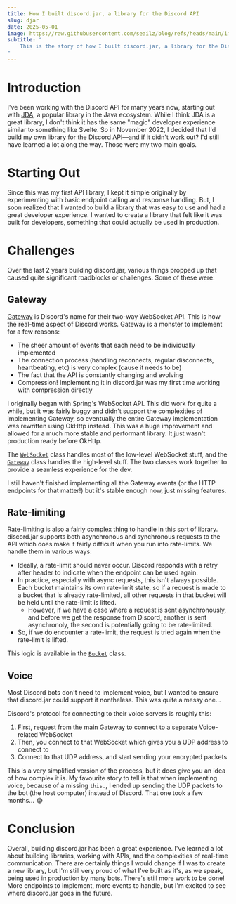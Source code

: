 ```yaml
---
title: How I built discord.jar, a library for the Discord API
slug: djar
date: 2025-05-01
image: https://raw.githubusercontent.com/seailz/blog/refs/heads/main/images/discordjar/slz-discord.jar.png
subtitle: "
    This is the story of how I built discord.jar, a library for the Discord API. I wanted to create a library that was easy to use and had a great developer experience. In this post, I will share my process of building discord.jar and the lessons I learned along the way.
"
---
```


# Introduction
I've been working with the Discord API for many years now, starting out with [JDA](https://github.com/discord-jda/JDA), a popular library in the Java ecosystem.
While I think JDA is a great library, I don't think it has the same "magic" developer experience similar to something like Svelte. So in November 2022, I decided that
I'd build my own library for the Discord API—and if it didn't work out? I'd still have learned a lot along the way. Those were my two main goals.

# Starting Out
Since this was my first API library, I kept it simple originally by experimenting with basic endpoint calling and response handling. But, I soon realized that I wanted to build a library that was easy to use and had a great developer experience. I wanted to create a library that felt like it was built for developers, 
something that could actually be used in production.

# Challenges
Over the last 2 years building discord.jar, various things propped up that caused quite significant roadblocks or challenges. Some of these were:
## Gateway
[Gateway](https://discord.dev/topics/gateway) is Discord's name for their two-way WebSocket API. This is how the real-time aspect of Discord works. Gateway is a monster to implement
for a few reasons:
- The sheer amount of events that each need to be individually implemented
- The connection process (handling reconnects, regular disconnects, heartbeating, etc) is very complex (cause it needs to be)
- The fact that the API is constantly changing and evolving
- Compression! Implementing it in discord.jar was my first time working with compression directly

I originally began with Spring's WebSocket API. This did work for quite a while, but it was fairly buggy and didn't support the complexities of implementing Gateway,
so eventually the entire Gateway implementation was rewritten using OkHttp instead. This was a huge improvement and allowed for a much more stable and performant library. It
just wasn't production ready before OkHttp.

The [`WebSocket`](https://github.com/discord-jar/discord.jar/blob/main/src/main/java/com/seailz/discordjar/ws/WebSocket.java) class handles most of the low-level WebSocket stuff,
and the [`Gateway`](https://github.com/discord-jar/discord.jar/blob/main/src/main/java/com/seailz/discordjar/gateway/Gateway.java) class handles the high-level stuff. The two classes work together to provide a seamless experience for the dev.

I still haven't finished implementing all the Gateway events (or the HTTP endpoints for that matter!) but it's stable enough now, just missing features.

## Rate-limiting
Rate-limiting is also a fairly complex thing to handle in this sort of library. discord.jar supports both asynchronous and synchronous requests to the API which does make it fairly difficult
when you run into rate-limits. We handle them in various ways:

- Ideally, a rate-limit should never occur. Discord responds with a retry after header to indicate when the endpoint can be used again.
- In practice, especially with async requests, this isn't always possible. Each bucket maintains its own rate-limit state, so if a request is made to a bucket that is already rate-limited, all other requests in that bucket will be held until the rate-limit is lifted.
    - However, if we have a case where a request is sent asynchronously, and before we get the response from Discord, another is sent asynchronoly, the second is potentially going to be rate-limited.
- So, if we do encounter a rate-limit, the request is tried again when the rate-limit is lifted.

This logic is available in the [`Bucket`](https://github.com/discord-jar/discord.jar/blob/main/src/main/java/com/seailz/discordjar/utils/rest/ratelimit/Bucket.java) class.

## Voice
Most Discord bots don't need to implement voice, but I wanted to ensure that discord.jar could support it nontheless. This was quite a messy one...

Discord's protocol for connecting to their voice servers is roughly this:
1. First, request from the main Gateway to connect to a separate Voice-related WebSocket
2. Then, you connect to that WebSocket which gives you a UDP address to connect to 
3. Connect to that UDP address, and start sending your encrypted packets

This is a very simplified version of the process, but it does give you an idea of how complex it is. My favourite story to tell
is that when implementing voice, because of a missing `this.`, I ended up sending the UDP packets to the bot (the host computer) instead of Discord. That one took a few months... 😂

# Conclusion
Overall, building discord.jar has been a great experience. I've learned a lot about building libraries, working with APIs, and the complexities of real-time communication.
There are certainly things I would change if I was to create a new library, but I'm still very proud of what I've built as it's, as we speak, being used in production by many bots.
There's still more work to be done! More endpoints to implement, more events to handle, but I'm excited to see where discord.jar goes in the future.